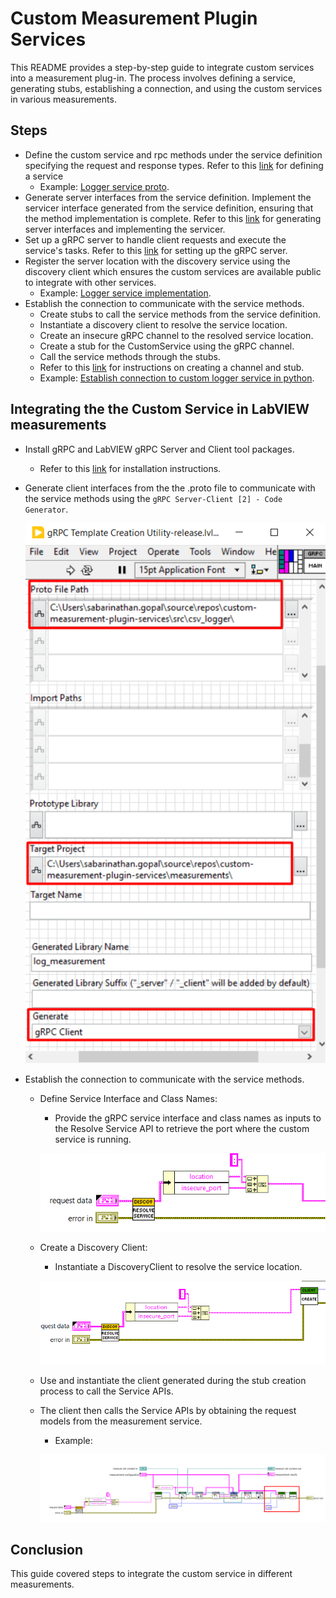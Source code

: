 # Custom Measurement Plugin Services

This README provides a step-by-step guide to integrate custom services into a measurement plug-in.
The process involves defining a service, generating stubs, establishing a connection, and using
the custom services in various measurements.

## Steps

- Define the custom service and rpc methods under the service definition specifying the request and
  response types. Refer to this
  [link](https://grpc.io/docs/languages/python/basics/#defining-the-service) for
  defining a service
  - Example:
  [Logger service proto](../src/csv_logger/log_measurement.proto).
- Generate server interfaces from the service definition. Implement the servicer interface generated
  from the service definition, ensuring that the method implementation is complete.  Refer to this
  [link](https://grpc.io/docs/languages/python/basics/#generating-grpc-interfaces-with-custom-package-path)
  for generating server interfaces and implementing the servicer.
- Set up a gRPC server to handle client requests and execute the service's tasks.  Refer to this
  [link](https://grpc.io/docs/languages/python/basics/#starting-the-server) for
  setting up the gRPC server.
- Register the server location with the discovery service using the discovery client which ensures the
  custom services are available public to integrate with other services.
  - Example:
  [Logger service implementation](../src/csv_logger/logger_service.py).
- Establish the connection to communicate with the service methods.
  - Create stubs to call the service methods from the service definition.
  - Instantiate a discovery client to resolve the service location.
  - Create an insecure gRPC channel to the resolved service location.
  - Create a stub for the CustomService using the gRPC channel.
  - Call the service methods through the stubs.
  - Refer to this
  [link](https://grpc.io/docs/languages/python/basics/#creating-a-stub) for instructions on creating
  a channel and stub.
  - Example:
  [Establish connection to custom logger service in python](../measurements/python_measurement/measurement.py).

## Integrating the the Custom Service in LabVIEW measurements

- Install gRPC and LabVIEW gRPC Server and Client tool packages.
  - Refer to this
    [link](https://github.com/ni/grpc-labview/blob/master/docs/QuickStart.md#labview-grpc)
    for installation instructions.

- Generate client interfaces from the the .proto file to communicate with the service methods using
  the `gRPC Server-Client [2] - Code Generator`.

  !["gRPC Server-Client [2] - Code Generator](gRPC_Server_Client_Generator.png)

- Establish the connection to communicate with the service methods.
  - Define Service Interface and Class Names:
    - Provide the gRPC service interface and class names as inputs to the Resolve Service API to
      retrieve the port where the custom service is running.

    !["Get_Port"](define_service.png)

  - Create a Discovery Client:
    - Instantiate a DiscoveryClient to resolve the service location.

    !["Create_Client"](create_client.png)

  - Use and instantiate the client generated during the stub creation process to call the Service
    APIs.

  - The client then calls the Service APIs by obtaining the request models from the measurement
    service.
    - Example:
  
    !["Call_Server_Methods"](call_apis.png)

## Conclusion

This guide covered steps to integrate the custom service in different measurements.
